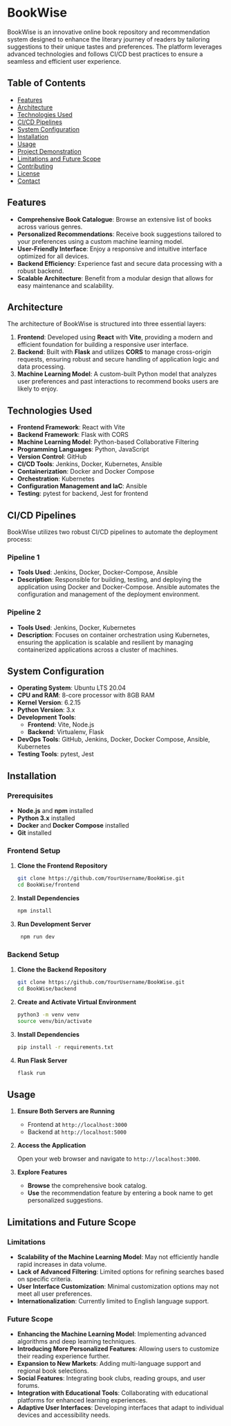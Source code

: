 # BookWise

BookWise is an innovative online book repository and recommendation system designed to enhance the literary journey of readers by tailoring suggestions to their unique tastes and preferences. The platform leverages advanced technologies and follows CI/CD best practices to ensure a seamless and efficient user experience.

## Table of Contents

- [Features](#features)
- [Architecture](#architecture)
- [Technologies Used](#technologies-used)
- [CI/CD Pipelines](#cicd-pipelines)
- [System Configuration](#system-configuration)
- [Installation](#installation)
- [Usage](#usage)
- [Project Demonstration](#project-demonstration)
- [Limitations and Future Scope](#limitations-and-future-scope)
- [Contributing](#contributing)
- [License](#license)
- [Contact](#contact)

## Features

- **Comprehensive Book Catalogue**: Browse an extensive list of books across various genres.
- **Personalized Recommendations**: Receive book suggestions tailored to your preferences using a custom machine learning model.
- **User-Friendly Interface**: Enjoy a responsive and intuitive interface optimized for all devices.
- **Backend Efficiency**: Experience fast and secure data processing with a robust backend.
- **Scalable Architecture**: Benefit from a modular design that allows for easy maintenance and scalability.

## Architecture

The architecture of BookWise is structured into three essential layers:

1. **Frontend**: Developed using **React** with **Vite**, providing a modern and efficient foundation for building a responsive user interface.
2. **Backend**: Built with **Flask** and utilizes **CORS** to manage cross-origin requests, ensuring robust and secure handling of application logic and data processing.
3. **Machine Learning Model**: A custom-built Python model that analyzes user preferences and past interactions to recommend books users are likely to enjoy.

## Technologies Used

- **Frontend Framework**: React with Vite
- **Backend Framework**: Flask with CORS
- **Machine Learning Model**: Python-based Collaborative Filtering
- **Programming Languages**: Python, JavaScript
- **Version Control**: GitHub
- **CI/CD Tools**: Jenkins, Docker, Kubernetes, Ansible
- **Containerization**: Docker and Docker Compose
- **Orchestration**: Kubernetes
- **Configuration Management and IaC**: Ansible
- **Testing**: pytest for backend, Jest for frontend

## CI/CD Pipelines

BookWise utilizes two robust CI/CD pipelines to automate the deployment process:

### Pipeline 1

- **Tools Used**: Jenkins, Docker, Docker-Compose, Ansible
- **Description**: Responsible for building, testing, and deploying the application using Docker and Docker-Compose. Ansible automates the configuration and management of the deployment environment.

### Pipeline 2

- **Tools Used**: Jenkins, Docker, Kubernetes
- **Description**: Focuses on container orchestration using Kubernetes, ensuring the application is scalable and resilient by managing containerized applications across a cluster of machines.

## System Configuration

- **Operating System**: Ubuntu LTS 20.04
- **CPU and RAM**: 8-core processor with 8GB RAM
- **Kernel Version**: 6.2.15
- **Python Version**: 3.x
- **Development Tools**:
  - **Frontend**: Vite, Node.js
  - **Backend**: Virtualenv, Flask
- **DevOps Tools**: GitHub, Jenkins, Docker, Docker Compose, Ansible, Kubernetes
- **Testing Tools**: pytest, Jest

## Installation

### Prerequisites

- **Node.js** and **npm** installed
- **Python 3.x** installed
- **Docker** and **Docker Compose** installed
- **Git** installed

### Frontend Setup

1. **Clone the Frontend Repository**

   ```bash
   git clone https://github.com/YourUsername/BookWise.git
   cd BookWise/frontend
2. **Install Dependencies**

    ```bash
    npm install

3. **Run Development Server**

   ```bash
    npm run dev

### Backend Setup

1. **Clone the Backend Repository**

    ```bash
    git clone https://github.com/YourUsername/BookWise.git
    cd BookWise/backend

2. **Create and Activate Virtual Environment**

    ```bash
    python3 -m venv venv
    source venv/bin/activate

3. **Install Dependencies**

    ```bash
    pip install -r requirements.txt

4. **Run Flask Server**

    ```bash
    flask run

## Usage

1. **Ensure Both Servers are Running**
   - Frontend at `http://localhost:3000`
   - Backend at `http://localhost:5000`

2. **Access the Application**

   Open your web browser and navigate to `http://localhost:3000`.

3. **Explore Features**
   - **Browse** the comprehensive book catalog.
   - **Use** the recommendation feature by entering a book name to get personalized suggestions.

## Limitations and Future Scope

### Limitations

- **Scalability of the Machine Learning Model**: May not efficiently handle rapid increases in data volume.
- **Lack of Advanced Filtering**: Limited options for refining searches based on specific criteria.
- **User Interface Customization**: Minimal customization options may not meet all user preferences.
- **Internationalization**: Currently limited to English language support.

### Future Scope

- **Enhancing the Machine Learning Model**: Implementing advanced algorithms and deep learning techniques.
- **Introducing More Personalized Features**: Allowing users to customize their reading experience further.
- **Expansion to New Markets**: Adding multi-language support and regional book selections.
- **Social Features**: Integrating book clubs, reading groups, and user forums.
- **Integration with Educational Tools**: Collaborating with educational platforms for enhanced learning experiences.
- **Adaptive User Interfaces**: Developing interfaces that adapt to individual devices and accessibility needs.
